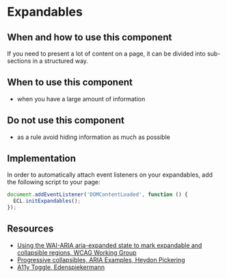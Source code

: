 # Expandables

## When and how to use this component

If you need to present a lot of content on a page, it can be divided into sub-sections in a structured way.

## When to use this component

- when you have a large amount of information

## Do not use this component

- as a rule avoid hiding information as much as possible

## Implementation

In order to automatically attach event listeners on your expandables, add the following script to your page:

```javascript
document.addEventListener('DOMContentLoaded', function () {
  ECL.initExpandables();
});
```

## Resources

- [Using the WAI-ARIA aria-expanded state to mark expandable and collapsible regions, WCAG Working Group](https://www.w3.org/WAI/GL/wiki/Using_the_WAI-ARIA_aria-expanded_state_to_mark_expandable_and_collapsible_regions)
- [Progressive collapsibles, ARIA Examples, Heydon Pickering](http://heydonworks.com/practical_aria_examples/#progressive-collapsibles)
- [A11y Toggle, Edenspiekermann](https://edenspiekermann.github.io/a11y-toggle/)
